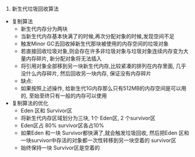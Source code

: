 1. 新生代垃圾回收算法
  - 复制算法
    - 新生代内存分为两块
    - 当新生代内存基本快满了的时候,再次分配对象的时候,发现空间不足
    - 触发Minor GC去回收掉新生代那块被使用的内存空间的垃圾对象
    + 若直接回收垃圾对象,则会存在许多非垃圾对象与垃圾对象连续内存变为大量内存碎片, 新分配对象将无法插入
    + 将引用对象全部移到另一块新生代内存,比较紧凑的排列在内存里面, 几乎没什么内存碎片, 然后回收另一块内存, 保证没有内存碎片
    + 缺点:
    - 如果按照上述操作, 给新生代1G内存那么只有512MB的内存空间是可以用的, 至始至终只有一般的内存可以使用
  - 复制算法的优化
    - Eden 区和 Survivor区
    - 将新生代内存区域划分为三块, 1个 Eden区, 2 个survivor区
    - Eden区占 80%  survivor区各占10%
    - 如果Eden 和一块 Survivor都快满了,就会触发垃圾回收, 然后把Eden 区和一块survivor中存活的对象都一次性转移到另一块空着的 survivor区
    - 始终保持一块 Survivor区是空着的